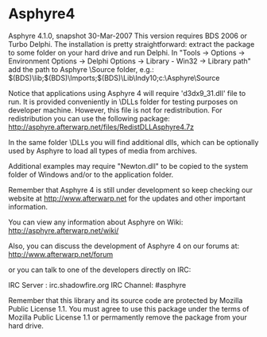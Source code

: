 # Asphyre4
Asphyre 4.1.0, snapshot 30-Mar-2007
This version requires BDS 2006 or Turbo Delphi. The installation
is pretty straightforward: extract the package to some folder on
your hard drive and run Delphi. In "Tools -> Options -> Environment
Options -> Delphi Options -> Library - Win32 -> Library path" add
the path to Asphyre \Source folder, e.g.:
 $(BDS)\lib;$(BDS)\Imports;$(BDS)\Lib\Indy10;c:\Asphyre\Source
 
Notice that applications using Asphyre 4 will require 'd3dx9_31.dll'
file to run. It is provided conveniently in \DLLs folder for testing 
purposes on developer machine. However, this file is not for 
redistribution. For redistribution you can use the following
package: http://asphyre.afterwarp.net/files/RedistDLLAsphyre4.7z

In the same folder \DLLs you will find additional dlls, which can
be optionally used by Asphyre to load all types of media from 
archives. 

Additional examples may require "Newton.dll" to be copied to the
system folder of Windows and/or to the application folder.

Remember that Asphyre 4 is still under development so keep checking
our website at http://www.afterwarp.net for the updates and other
important information.

You can view any information about Asphyre on Wiki:
 http://asphyre.afterwarp.net/wiki/

Also, you can discuss the development of Asphyre 4 on our forums at:
 http://www.afterwarp.net/forum
 
or you can talk to one of the developers directly on IRC:

IRC Server : irc.shadowfire.org
IRC Channel: #asphyre

Remember that this library and its source code are protected
by Mozilla Public License 1.1. You must agree to use this package
under the terms of Mozilla Public License 1.1 or permamently
remove the package from your hard drive.
